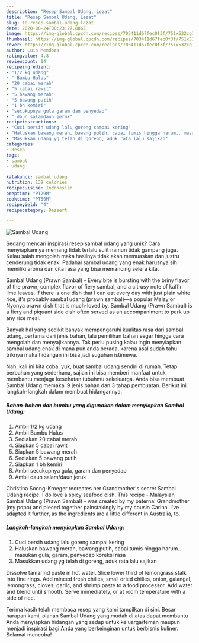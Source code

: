 ```yaml
---
description: "Resep Sambal Udang, Lezat"
title: "Resep Sambal Udang, Lezat"
slug: 10-resep-sambal-udang-lezat
date: 2020-08-24T00:23:27.886Z
image: https://img-global.cpcdn.com/recipes/703411d67fec0f3f/751x532cq70/sambal-udang-foto-resep-utama.jpg
thumbnail: https://img-global.cpcdn.com/recipes/703411d67fec0f3f/751x532cq70/sambal-udang-foto-resep-utama.jpg
cover: https://img-global.cpcdn.com/recipes/703411d67fec0f3f/751x532cq70/sambal-udang-foto-resep-utama.jpg
author: Luis Mendoza
ratingvalue: 4.8
reviewcount: 14
recipeingredient:
- "1/2 kg udang"
- " Bumbu Halus"
- "20 cabai merah"
- "5 cabai rawit"
- "5 bawang merah"
- "5 bawang putih"
- "1 bh kemiri"
- "secukupnya gula garam dan penyedap"
- " daun salamdaun jeruk"
recipeinstructions:
- "Cuci bersih udang lalu goreng sampai kering"
- "Haluskan bawang merah, bawang putih, cabai tumis hingga harum.. masukan gula, garam, penyedap koreksi rasa"
- "Masukkan udang yg telah di goreng, aduk rata lalu sajikan"
categories:
- Resep
tags:
- sambal
- udang

katakunci: sambal udang 
nutrition: 139 calories
recipecuisine: Indonesian
preptime: "PT29M"
cooktime: "PT60M"
recipeyield: "4"
recipecategory: Dessert

---
```



![Sambal Udang](https://img-global.cpcdn.com/recipes/703411d67fec0f3f/751x532cq70/sambal-udang-foto-resep-utama.jpg)

Sedang mencari inspirasi resep sambal udang yang unik? Cara menyiapkannya memang tidak terlalu sulit namun tidak gampang juga. Kalau salah mengolah maka hasilnya tidak akan memuaskan dan justru cenderung tidak enak. Padahal sambal udang yang enak harusnya sih memiliki aroma dan cita rasa yang bisa memancing selera kita.

Sambal Udang (Prawn Sambal) - Every bite is bursting with the briny flavor of the prawn, complex flavor of fiery sambal, and a citrusy note of kaffir lime leaves. If there is one dish that I can eat every day with just plain white rice, it&#39;s probably sambal udang (prawn sambal)—a popular Malay or Nyonya prawn dish that is much-loved by. Sambal Udang (Prawn Sambal) is a fiery and piquant side dish often served as an accompaniment to perk up any rice meal.

Banyak hal yang sedikit banyak mempengaruhi kualitas rasa dari sambal udang, pertama dari jenis bahan, lalu pemilihan bahan segar hingga cara mengolah dan menyajikannya. Tak perlu pusing kalau ingin menyiapkan sambal udang enak di mana pun anda berada, karena asal sudah tahu triknya maka hidangan ini bisa jadi suguhan istimewa.


Nah, kali ini kita coba, yuk, buat sambal udang sendiri di rumah. Tetap berbahan yang sederhana, sajian ini bisa memberi manfaat untuk membantu menjaga kesehatan tubuhmu sekeluarga. Anda bisa membuat Sambal Udang memakai 9 jenis bahan dan 3 tahap pembuatan. Berikut ini langkah-langkah dalam membuat hidangannya.

<!--inarticleads1-->

##### Bahan-bahan dan bumbu yang digunakan dalam menyiapkan Sambal Udang:

1. Ambil 1/2 kg udang
1. Ambil  Bumbu Halus
1. Sediakan 20 cabai merah
1. Siapkan 5 cabai rawit
1. Siapkan 5 bawang merah
1. Sediakan 5 bawang putih
1. Siapkan 1 bh kemiri
1. Ambil secukupnya gula, garam dan penyedap
1. Ambil  daun salam/daun jeruk


Christina Soong-Kroeger recreates her Grandmother&#39;s secret Sambal Udang recipe. I do love a spicy seafood dish. This recipe - Malaysian Sambal Udang (Prawn Sambal) - was created by my paternal Grandmother (my popo) and pieced together painstakingly by my cousin Carina. I&#39;ve adapted it further, as the ingredients are a little different in Australia, to. 

<!--inarticleads2-->

##### Langkah-langkah menyiapkan Sambal Udang:

1. Cuci bersih udang lalu goreng sampai kering
1. Haluskan bawang merah, bawang putih, cabai tumis hingga harum.. masukan gula, garam, penyedap koreksi rasa
1. Masukkan udang yg telah di goreng, aduk rata lalu sajikan


Dissolve tamarind paste in hot water. Slice lower third of lemongrass stalk into fine rings. Add minced fresh chilies, small dried chilies, onion, galangal, lemongrass, cloves, garlic, and shrimp paste to a food processor. Add water and blend until smooth. Serve immediately, or at room temperature with a side of rice. 

Terima kasih telah membaca resep yang kami tampilkan di sini. Besar harapan kami, olahan Sambal Udang yang mudah di atas dapat membantu Anda menyiapkan hidangan yang sedap untuk keluarga/teman maupun menjadi inspirasi bagi Anda yang berkeinginan untuk berbisnis kuliner. Selamat mencoba!
